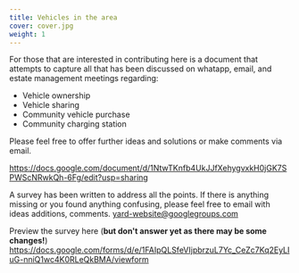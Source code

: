 ```yaml
---
title: Vehicles in the area
cover: cover.jpg
weight: 1
---
```


For those that are interested in contributing here is a document that attempts to capture all that has been discussed on whatapp, email, and estate management meetings regarding:

- Vehicle ownership
- Vehicle sharing
- Community vehicle purchase
- Community charging station

<!--more-->

Please feel free to offer further ideas and solutions or make comments via email.

https://docs.google.com/document/d/1NtwTKnfb4UkJJfXehygvxkH0jGK7SPWScNRwkQh-6Fg/edit?usp=sharing

A survey has been written to address all the points. If there is anything missing or you found anything confusing, please feel free to email with ideas additions, comments. yard-website@googlegroups.com

Preview the survey here (**but don't answer yet as there may be some changes!**) https://docs.google.com/forms/d/e/1FAIpQLSfeVIjpbrzuL7Yc_CeZc7Kq2EyLIuG-nniQ1wc4K0RLeQkBMA/viewform
 

